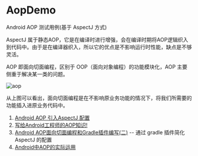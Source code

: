 # AopDemo
Android AOP 测试用例(基于 AspectJ 方式)

AspectJ 属于静态AOP，它是在编译时进行增强，会在编译时期将AOP逻辑织入到代码中。由于是在编译器织入，所以它的优点是不影响运行时性能，缺点是不够灵活。

AOP 即面向切面编程，区别于 OOP（面向对象编程）的功能模块化，AOP 主要侧重于解决某一类的问题。

![aop](https://upload-images.jianshu.io/upload_images/12359382-8036eca34aa14074.jpg?imageMogr2/auto-orient/strip|imageView2/2/w/580/format/webp)

从上图可以看出，面向切面编程是在不影响原业务功能的情况下，将我们所需要的功能插入进原业务代码中。

1. [Android AOP 引入AspectJ 配置](https://www.jianshu.com/p/f84a42ac0e16)
2. [写给Android工程师的AOP知识!](https://www.jianshu.com/p/f933706e352b)
3. [Android AOP面向切面编程和Gradle插件编写(二)](https://www.jianshu.com/p/fc7456c65dfd) -- 通过 gradle 插件简化 AspectJ 的配置
4. [Android中AOP的实际运用](https://www.jianshu.com/p/980cfab4c790)
